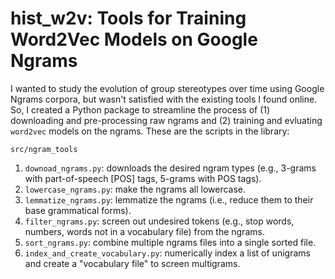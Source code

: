 # hist_w2v: Tools for Training Word2Vec Models on Google Ngrams

I wanted to study the evolution of group stereotypes over time using Google Ngrams corpora, but wasn't satisfied with the existing tools I found online. So, I created a Python package to streamline the process of (1) downloading and pre-processing raw ngrams and (2) training and evluating `word2vec` models on the ngrams. These are the scripts in the library:

`src/ngram_tools`
1. `downoad_ngrams.py`: downloads the desired ngram types (e.g., 3-grams with part-of-speech [POS] tags, 5-grams with POS tags).
2. `lowercase_ngrams.py`: make the ngrams all lowercase.
3. `lemmatize_ngrams.py`: lemmatize the ngrams (i.e., reduce them to their base grammatical forms).
4. `filter_ngrams.py`: screen out undesired tokens (e.g., stop words, numbers, words not in a vocabulary file) from the ngrams.
5. `sort_ngrams.py`: combine multiple ngrams files into a single sorted file. 
6. `index_and_create_vocabulary.py`: numerically index a list of unigrams and create a "vocabulary file" to screen multigrams.

